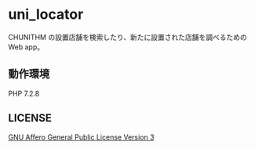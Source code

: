 # uni_locator
CHUNITHM の設置店舗を検索したり、新たに設置された店舗を調べるための Web app。

## 動作環境
PHP 7.2.8


## LICENSE
[GNU Affero General Public License Version 3](LICENSE)

